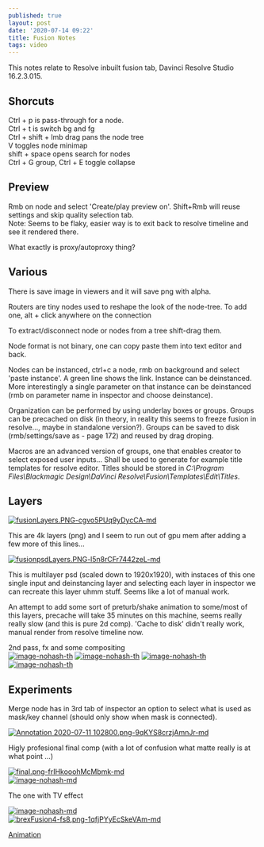 ```yaml
---
published: true
layout: post
date: '2020-07-14 09:22'
title: Fusion Notes
tags: video 
---
```

This notes relate to Resolve inbuilt fusion tab, Davinci Resolve Studio 16.2.3.015.

## Shorcuts

Ctrl + p is pass-through for a node.  
Ctrl + t is switch bg and fg  
Ctrl + shift + lmb drag pans the node tree  
V toggles node minimap  
shift + space opens search for nodes  
Ctrl + G group, Ctrl + E toggle collapse

## Preview

Rmb on node and select 'Create/play preview on'. Shift+Rmb will reuse settings and skip quality selection tab.  
Note: Seems to be flaky, easier way is to exit back to resolve timeline and see it rendered there.

What exactly is proxy/autoproxy thing?

## Various

There is save image in viewers and it will save png with alpha.

Routers are tiny nodes used to reshape the look of the node-tree. To add one, alt + click anywhere on the connection  

To extract/disconnect node or nodes from a tree shift-drag them.  

Node format is not binary, one can copy paste them into text editor and back.  

Nodes can be instanced, ctrl+c a node, rmb on background and select 'paste instance'. A green line shows the link. Instance can be deinstanced. More interestingly a single parameter on that instance can be deinstanced (rmb on parameter name in inspector and choose deinstance). 

Organization can be performed by using underlay boxes or groups. Groups can be precached on disk (in theory, in reality this seems to freeze fusion in resolve..., maybe in standalone version?). Groups can be saved to disk (rmb/settings/save as - page 172) and reused by drag droping.

Macros are an advanced version of groups, one that enables creator to select exposed user inputs... Shall be used to generate for example title templates for resolve editor. Titles should be stored in *C:\Program Files\Blackmagic Design\DaVinci Resolve\Fusion\Templates\Edit\Titles*.

## Layers

[![fusionLayers.PNG-cgvo5PUq9yDycCA-md](https://images.weserv.nl/?url=https://i.imgur.com/Se7fS2s.png)](https://images.weserv.nl/?url=https://i.imgur.com/foMlt9f.png)

This are 4k layers (png) and I seem to run out of gpu mem after adding a few more of this lines...

[![fusionpsdLayers.PNG-l5n8rCFr7442zeL-md](https://images.weserv.nl/?url=https://i.imgur.com/NdedFXl.png)](https://images.weserv.nl/?url=https://i.imgur.com/6JaFWVY.png)

This is multilayer psd (scaled down to 1920x1920), with instaces of this one single input and deinstancing layer and selecting each layer in inspector we can recreate this layer uhmm stuff. Seems like a lot of manual work.

An attempt to add some sort of preturb/shake animation to some/most of this layers, precache will take 35 minutes on this machine, seems really really slow (and this is pure 2d comp). 'Cache to disk' didn't really work, manual render from resolve timeline now.

2nd pass, fx and some compositing  
[![image-nohash-th](https://images.weserv.nl/?url=https://i.imgur.com/LYNJbpvb.png)](https://images.weserv.nl/?url=https://i.imgur.com/LYNJbpv.png)
[![image-nohash-th](https://images.weserv.nl/?url=https://i.imgur.com/9qiREeJb.png)](https://images.weserv.nl/?url=https://i.imgur.com/9qiREeJ.png)
[![image-nohash-th](https://images.weserv.nl/?url=https://i.imgur.com/umfCG4Db.png)](https://images.weserv.nl/?url=https://i.imgur.com/umfCG4D.png)
[![image-nohash-th](https://images.weserv.nl/?url=https://i.imgur.com/uqOvXcAb.png)](https://images.weserv.nl/?url=https://i.imgur.com/uqOvXcA.png)

## Experiments

Merge node has in 3rd tab of inspector an option to select what is used as mask/key channel (should only show when mask is connected).

[![Annotation 2020-07-11 102800.png-9qKYS8crzjAmnJr-md](https://images.weserv.nl/?url=https://i.imgur.com/1Cs5Ldl.png)](https://images.weserv.nl/?url=https://i.imgur.com/EgLmfdj.png)

Higly profesional final comp (with a lot of confusion what matte really is at what point ...)

[![final.png-frIHkooohMcMbmk-md](https://images.weserv.nl/?url=https://i.imgur.com/yyNrGBo.png)](https://images.weserv.nl/?url=https://i.imgur.com/ftfHngt.png)  
[![image-nohash-md](https://images.weserv.nl/?url=https://i.imgur.com/vO8s71hl.png)](https://images.weserv.nl/?url=https://i.imgur.com/vO8s71h.png)

The one with TV effect

[![image-nohash-md](https://images.weserv.nl/?url=https://i.imgur.com/8IDvANJl.png)](https://images.weserv.nl/?url=https://i.imgur.com/8IDvANJ.png)  
[![brexFusion4-fs8.png-1qfjPYyEcSkeVAm-md](https://images.weserv.nl/?url=https://i.imgur.com/AzjGtHsl.png)](https://images.weserv.nl/?url=https://i.imgur.com/AzjGtHs.png)

[Animation](https://youtu.be/7_6eLm6ouC4)


